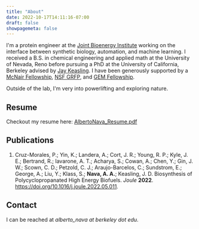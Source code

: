 ```yaml
---
title: "About"
date: 2022-10-17T14:11:16-07:00
draft: false
showpagemeta: false
---
```


I'm a protein engineer at the [Joint Bioenergy Institute](https://www.jbei.org/) working on the interface between
synthetic biology, automation, and machine learning.
I received a B.S. in chemical engineering and applied math at the University of Nevada, Reno before
pursuing a PhD at the University of California, Berkeley
advised by [Jay Keasling](https://keaslinglab.lbl.gov/people/#principal-investigator).
I have been generously supported by a [McNair Fellowship](https://mcnairscholars.com/), [NSF GRFP](https://www.nsfgrfp.org/),
and [GEM Fellowship](https://www.gemfellowship.org/).

Outside of the lab, I'm very into powerlifting and exploring nature.

## Resume

Checkout my resume here: [AlbertoNava_Resume.pdf](/docs/AlbertoNava_Resume.pdf)

## Publications

1. Cruz-Morales, P.; Yin, K.; Landera, A.; Cort, J. R.; Young, R. P.; Kyle, J. E.; Bertrand, R.; Iavarone, A. T.; Acharya, S.; Cowan, A.; Chen, Y.; Gin, J. W.; Scown, C. D.; Petzold, C. J.; Araujo-Barcelos, C.; Sundstrom, E.; George, A.; Liu, Y.; Klass, S.; **Nava, A. A.**; Keasling, J. D. Biosynthesis of Polycyclopropanated High Energy Biofuels. _Joule_ **2022**. <https://doi.org/10.1016/j.joule.2022.05.011>.

## Contact

I can be reached at _alberto_nava at berkeley dot edu_.
